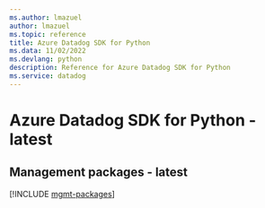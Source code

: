 ```yaml
---
ms.author: lmazuel
author: lmazuel
ms.topic: reference
title: Azure Datadog SDK for Python
ms.data: 11/02/2022
ms.devlang: python
description: Reference for Azure Datadog SDK for Python
ms.service: datadog
---
```

# Azure Datadog SDK for Python - latest

## Management packages - latest
[!INCLUDE [mgmt-packages](datadog-mgmt-index.md)]